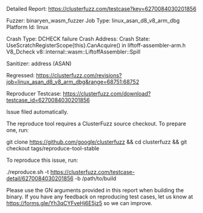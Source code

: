Detailed Report: https://clusterfuzz.com/testcase?key=6270084030201856

Fuzzer: binaryen_wasm_fuzzer
Job Type: linux_asan_d8_v8_arm_dbg
Platform Id: linux

Crash Type: DCHECK failure
Crash Address: 
Crash State:
  UseScratchRegisterScope{this}.CanAcquire() in liftoff-assembler-arm.h
  V8_Dcheck
  v8::internal::wasm::LiftoffAssembler::Spill
  
Sanitizer: address (ASAN)

Regressed: https://clusterfuzz.com/revisions?job=linux_asan_d8_v8_arm_dbg&range=68751:68752

Reproducer Testcase: https://clusterfuzz.com/download?testcase_id=6270084030201856

Issue filed automatically.

The reproduce tool requires a ClusterFuzz source checkout. To prepare one, run:

git clone https://github.com/google/clusterfuzz && cd clusterfuzz && git checkout tags/reproduce-tool-stable

To reproduce this issue, run:

./reproduce.sh -t https://clusterfuzz.com/testcase-detail/6270084030201856 -b /path/to/build

Please use the GN arguments provided in this report when building the binary. If you have any feedback on reproducing test cases, let us know at https://forms.gle/Yh3qCYFveHj6E5jz5 so we can improve.
